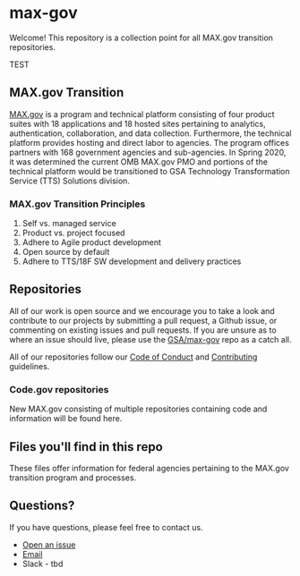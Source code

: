 # max-gov

Welcome! This repository is a collection point for all MAX.gov transition repositories.

TEST

## MAX.gov Transition

[MAX.gov](https://max.gov) is a program and technical platform consisting of four product suites with 18 applications and 18 hosted sites pertaining to analytics, authentication, collaboration, and data collection. Furthermore, the technical platform provides hosting and direct labor to agencies. The program offices partners with 168 government agencies and sub-agencies. In Spring 2020, it was determined the current OMB MAX.gov PMO and portions of the technical platform would be transitioned to GSA Technology Transformation Service (TTS) Solutions division.

### MAX.gov Transition Principles

1. Self vs. managed service
2. Product vs. project focused
3. Adhere to Agile product development
4. Open source by default
5. Adhere to TTS/18F SW development and delivery practices

## Repositories

All of our work is open source and we encourage you to take a look and contribute to our projects by submitting a pull request, a Github issue, or commenting on existing issues and pull requests. If you are unsure as to where an issue should live, please use the [GSA/max-gov](https://github.com/GSA/max-gov) repo as a catch all.

All of our repositories follow our [Code of Conduct](CODE_OF_CONDUCT.md) and [Contributing](CONTRIBUTING.md) guidelines.

### Code.gov repositories

New MAX.gov consisting of multiple repositories containing code and information will be found here.

## Files you'll find in this repo

These files offer information for federal agencies pertaining to the MAX.gov transition program and processes.

## Questions?

If you have questions, please feel free to contact us.

- [Open an issue](https://github.com/GSA/code-gov/issues/new)
- [Email](mailto:max@gsa.gov)
- Slack - tbd
